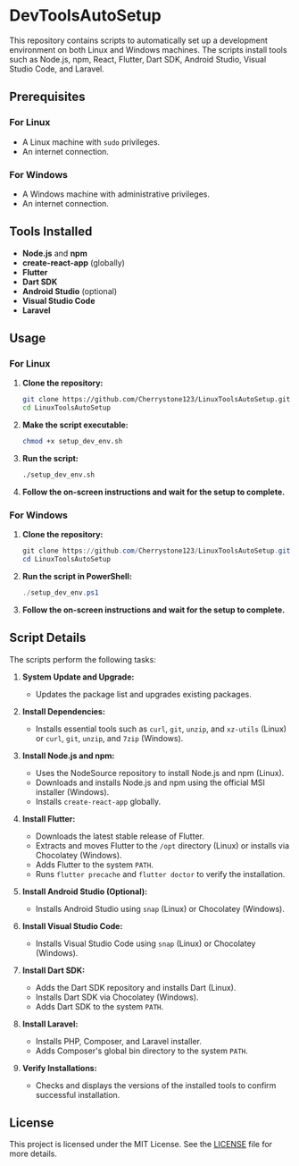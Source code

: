 # DevToolsAutoSetup

This repository contains scripts to automatically set up a development environment on both Linux and Windows machines. The scripts install tools such as Node.js, npm, React, Flutter, Dart SDK, Android Studio, Visual Studio Code, and Laravel.

## Prerequisites

### For Linux
- A Linux machine with `sudo` privileges.
- An internet connection.

### For Windows
- A Windows machine with administrative privileges.
- An internet connection.

## Tools Installed

- **Node.js** and **npm**
- **create-react-app** (globally)
- **Flutter**
- **Dart SDK**
- **Android Studio** (optional)
- **Visual Studio Code**
- **Laravel**

## Usage

### For Linux

1. **Clone the repository:**

    ```sh
    git clone https://github.com/Cherrystone123/LinuxToolsAutoSetup.git
    cd LinuxToolsAutoSetup
    ```

2. **Make the script executable:**

    ```sh
    chmod +x setup_dev_env.sh
    ```

3. **Run the script:**

    ```sh
    ./setup_dev_env.sh
    ```

4. **Follow the on-screen instructions and wait for the setup to complete.**

### For Windows

1. **Clone the repository:**

    ```powershell
    git clone https://github.com/Cherrystone123/LinuxToolsAutoSetup.git
    cd LinuxToolsAutoSetup
    ```

2. **Run the script in PowerShell:**

    ```powershell
    ./setup_dev_env.ps1
    ```

3. **Follow the on-screen instructions and wait for the setup to complete.**

## Script Details

The scripts perform the following tasks:

1. **System Update and Upgrade:**
    - Updates the package list and upgrades existing packages.

2. **Install Dependencies:**
    - Installs essential tools such as `curl`, `git`, `unzip`, and `xz-utils` (Linux) or `curl`, `git`, `unzip`, and `7zip` (Windows).

3. **Install Node.js and npm:**
    - Uses the NodeSource repository to install Node.js and npm (Linux).
    - Downloads and installs Node.js and npm using the official MSI installer (Windows).
    - Installs `create-react-app` globally.

4. **Install Flutter:**
    - Downloads the latest stable release of Flutter.
    - Extracts and moves Flutter to the `/opt` directory (Linux) or installs via Chocolatey (Windows).
    - Adds Flutter to the system `PATH`.
    - Runs `flutter precache` and `flutter doctor` to verify the installation.

5. **Install Android Studio (Optional):**
    - Installs Android Studio using `snap` (Linux) or Chocolatey (Windows).

6. **Install Visual Studio Code:**
    - Installs Visual Studio Code using `snap` (Linux) or Chocolatey (Windows).

7. **Install Dart SDK:**
    - Adds the Dart SDK repository and installs Dart (Linux).
    - Installs Dart SDK via Chocolatey (Windows).
    - Adds Dart SDK to the system `PATH`.

8. **Install Laravel:**
    - Installs PHP, Composer, and Laravel installer.
    - Adds Composer's global bin directory to the system `PATH`.

9. **Verify Installations:**
    - Checks and displays the versions of the installed tools to confirm successful installation.

## License

This project is licensed under the MIT License. See the [LICENSE](LICENSE) file for more details.
